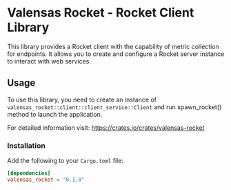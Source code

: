 # Valensas Rocket - Rocket Client Library

This library provides a Rocket client with the capability of metric collection for endpoints. It allows you to create and configure a Rocket server instance to interact with web services.

## Usage

To use this library, you need to create an instance of `valensas_rocket::client::client_service::Client` and run spawn_rocket() method to launch the application.

For detailed information visit: https://crates.io/crates/valensas-rocket 

### Installation

Add the following to your `Cargo.toml` file:

```toml
[dependencies]
valensas_rocket = "0.1.0"
